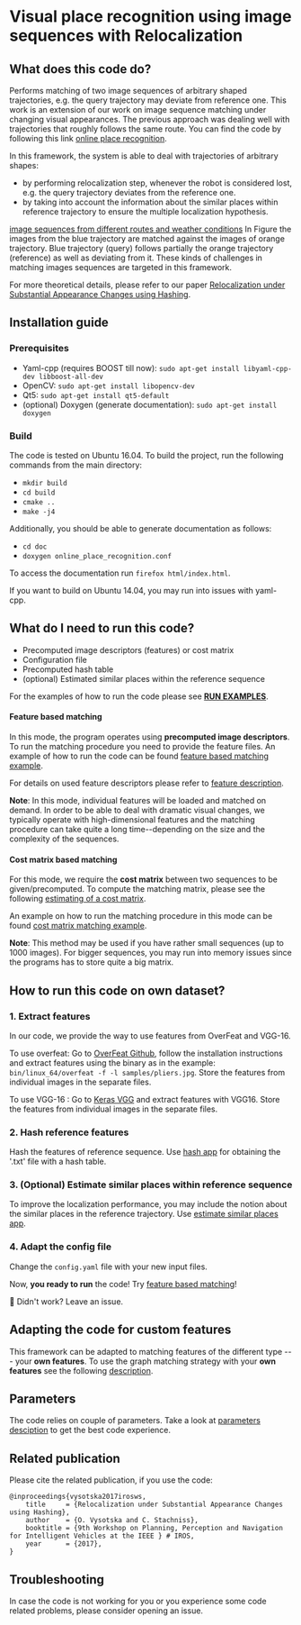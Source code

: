 # Visual place recognition using image sequences with Relocalization

## What does this code do?
Performs matching of two image sequences of arbitrary shaped trajectories, e.g. the query trajectory may deviate from reference one. This work is an extension of our work on image sequence matching under changing visual appearances. The previous approach was dealing well with trajectories that roughly follows the same route. You can find the code by following this link [online place recognition](https://github.com/Photogrammetry-Robotics-Bonn/online_place_recognition).

In this framework, the system is able to deal with trajectories of arbitrary shapes:

* by performing relocalization step, whenever the robot is considered lost, e.g. the query trajectory deviates from the reference one.
* by taking into account the information about the similar places within reference trajectory to ensure the multiple localization hypothesis.

[image sequences from different routes and weather conditions](../doc/pics/motiv.png)
In Figure the images from the blue trajectory are matched against the images of orange trajectory. Blue trajectory (query) follows partially the orange trajectory (reference) as well as deviating from it. These kinds of challenges in matching images sequences are targeted in this framework. 

For more theoretical details, please refer to our paper [Relocalization under Substantial Appearance Changes using Hashing](http://www.ipb.uni-bonn.de/wp-content/papercite-data/pdf/vysotska2017irosws.pdf).


## Installation guide

### Prerequisites

* Yaml-cpp (requires BOOST till now): `sudo apt-get install libyaml-cpp-dev libboost-all-dev`
* OpenCV: `sudo apt-get install libopencv-dev`
* Qt5: `sudo apt-get install qt5-default`
* (optional) Doxygen (generate documentation): `sudo apt-get install doxygen`


### Build
The code is tested on Ubuntu 16.04.
To build the project, run the following commands from the main directory:

* `mkdir build`
* `cd build`
* `cmake ..`
* `make -j4`


Additionally, you should be able to generate documentation as follows:

* `cd doc`
* `doxygen online_place_recognition.conf`

To access the documentation run `firefox html/index.html`.

If you want to build on Ubuntu 14.04, you may run into issues with yaml-cpp.


## What do I need to run this code?

* Precomputed image descriptors (features) or cost matrix
* Configuration file
* Precomputed hash table
* (optional) Estimated similar places within the reference sequence

For the examples of how to run the code please see [**RUN EXAMPLES**](examples/readme.md).


#### Feature based matching
In this mode, the program operates using **precomputed image descriptors**.
To run the matching procedure you need to provide the feature files. An example of how to run the code can be found [feature based matching example](apps/feature_based_matching). 

For details on used feature descriptors please refer to [feature description](src/features/readme.md).

**Note**: In this mode, individual features will be loaded and matched on demand. In order to be able to deal with dramatic visual changes, we typically operate with high-dimensional features and the matching procedure can take quite a long time--depending on the size and the complexity of the sequences.

#### Cost matrix based matching

For this mode, we require the **cost matrix** between two sequences to be given/precomputed. To compute the matching matrix, please see the following [estimating of a cost matrix](apps/create_cost_matrix/).

An example on how to run the matching procedure in this mode can be found [cost matrix matching example](examples/).

**Note**: This method may be used if you have rather small sequences (up to 1000 images). For bigger sequences, you may run into memory issues since the programs has to store quite a big matrix.


## How to run this code on own dataset?

### 1. Extract features
In our code, we provide  the way to use features from OverFeat and VGG-16.

To use overfeat: Go to [OverFeat Github](https://github.com/sermanet/OverFeat), follow the installation instructions and extract features using the binary as in the example:
`bin/linux_64/overfeat -f -l samples/pliers.jpg`. Store the features from individual images in the separate files.

To use VGG-16 : Go to [Keras VGG](https://keras.io/applications/) and extract features with VGG16. Store the features from individual images in the separate files.

### 2. Hash reference features 
Hash the features of reference sequence. Use [hash app](apps/hash_features) for obtaining the '.txt' file with a hash table.

### 3. (Optional) Estimate similar places within reference sequence
To improve the localization performance, you may include the notion about the similar places in the reference trajectory. Use [estimate similar places app](apps/estimate_similar_places).

### 4. Adapt the config file
Change the `config.yaml` file with your new input files.

Now, **you ready to run** the code!
Try [feature based matching](apps/feature_based_matching)! 

:grimacing: Didn't work? Leave an issue.

## Adapting the code for custom features

This framework can be adapted to matching features of the different type --- your **own features**. To use the graph matching strategy with your **own features** see the following [description](src/features/readme.md).

## Parameters
The code relies on couple of parameters. Take a look at [parameters desciption](src/tools/config_parser/parameters_readme.md) to get the best code experience.

## Related publication

Please cite the related publication, if you use the code:

```
@inproceedings{vysotska2017irosws,
	title     = {Relocalization under Substantial Appearance Changes using Hashing},
	author    = {O. Vysotska and C. Stachniss},
	booktitle = {9th Workshop on Planning, Perception and Navigation for Intelligent Vehicles at the IEEE } # IROS,
	year      = {2017},
}
```

## Troubleshooting

In case the code is not working for you or you experience some code related problems, please consider opening an issue.